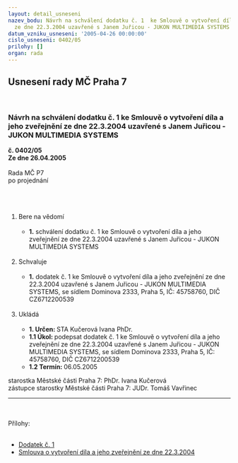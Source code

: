 ```yaml
---
layout: detail_usneseni
nazev_bodu: Návrh na schválení dodatku č. 1  ke Smlouvě o vytvoření díla a jeho zveřejnění
  ze dne 22.3.2004 uzavřené s Janem Juřicou - JUKON MULTIMEDIA SYSTEMS
datum_vzniku_usneseni: '2005-04-26 00:00:00'
cislo_usneseni: 0402/05
prilohy: []
organ: rada
---
```

<div id="ucUsn_pList" class="usn">
	<span><h2>Usnesení rady MČ Praha 7 </h2>
<br></span><div class="standBody">
<span><h3>Návrh na schválení dodatku č. 1  ke Smlouvě o vytvoření díla a jeho zveřejnění ze dne 22.3.2004 uzavřené s Janem Juřicou - JUKON MULTIMEDIA SYSTEMS</h3></span><div class="center">
		<strong>č. 0402/05</strong><br>
	</div>
<div class="center">
		<strong>Ze dne 26.04.2005</strong><br><br>
	</div>Rada MČ P7<br>po projednání<br><br><br><ol>
<br><li>Bere na vědomí <br><ul>
<br><li>
<strong>1.</strong> schválení dodatku č. 1 ke Smlouvě o vytvoření díla a jeho zveřejnění ze dne 22.3.2004 uzavřené s Janem Juřicou - JUKON MULTIMEDIA SYSTEMS</li>
</ul>
<br>
</li>
<li>Schvaluje <br><ul>
<br><li>
<strong>1.</strong> dodatek č. 1 ke Smlouvě o vytvoření díla a jeho zveřejnění ze dne 22.3.2004 uzavřené s Janem Juřicou - JUKON MULTIMEDIA SYSTEMS, se sídlem Dominova 2333, Praha 5, IČ: 45758760, DIČ CZ6712200539</li>
</ul>
<br>
</li>
<li>Ukládá <br><ul>
<br><li>
<strong>1. Určen: </strong>STA Kučerová Ivana PhDr. <br>
</li>
<li>
<strong>1.1 Úkol: </strong>podepsat dodatek č. 1 ke Smlouvě o vytvoření díla a jeho zveřejnění ze dne 22.3.2004 uzavřené s Janem Juřicou - JUKON MULTIMEDIA SYSTEMS, se sídlem Dominova 2333, Praha 5, IČ: 45758760, DIČ CZ6712200539 <br>
</li>
<li>
<strong>1.2 Termín: </strong>06.05.2005</li>
</ul>
</li>
</ol>starostka Městské části Praha 7: PhDr. Ivana Kučerová<br>zástupce starostky Městské části Praha 7: JUDr. Tomáš Vavřinec <br><hr>
<br><br>Přílohy: <br><ul>
<br><li>
<a title="Soubor (.doc 34,5 kB)-nové okno" href="/zdroj.aspx?typ=4&amp;id=6484&amp;sh=1215409374" target="_blank">Dodatek č. 1</a> <br>
</li>
<li><a title="Soubor (.rtf 36 kB)-nové okno" href="/zdroj.aspx?typ=4&amp;id=6485&amp;sh=1303352574" target="_blank">Smlouva o vytvoření díla a jeho zveřejnění ze dne 22.3.2004 </a></li>
</ul>
</div>
</div>